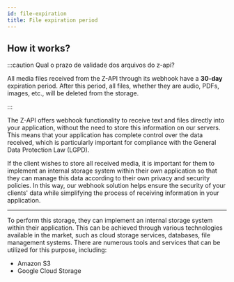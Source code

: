 ```yaml
---
id: file-expiration
title: File expiration period
---
```


## How it works?

:::caution Qual o prazo de validade dos arquivos do z-api?

All media files received from the Z-API through its webhook have a **30-day** expiration period. After this period, all files, whether they are audio, PDFs, images, etc., will be deleted from the storage.

:::

The Z-API offers webhook functionality to receive text and files directly into your application, without the need to store this information on our servers. This means that your application has complete control over the data received, which is particularly important for compliance with the General Data Protection Law (LGPD).

If the client wishes to store all received media, it is important for them to implement an internal storage system within their own application so that they can manage this data according to their own privacy and security policies. In this way, our webhook solution helps ensure the security of your clients' data while simplifying the process of receiving information in your application.

---

To perform this storage, they can implement an internal storage system within their application. This can be achieved through various technologies available in the market, such as cloud storage services, databases, file management systems. There are numerous tools and services that can be utilized for this purpose, including:

- Amazon S3
- Google Cloud Storage

